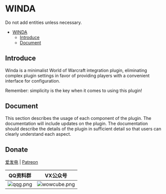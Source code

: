 # WINDA

Do not add entities unless necessary.

<!-- TOC -->

- [WINDA](#winda)
    - [Introduce](#introduce)
    - [Document](#document)

<!-- /TOC -->

## Introduce

Winda is a minimalist World of Warcraft integration plugin, eliminating complex plugin settings in favor of providing players with a convenient interface for configuration. 

Remember: simplicity is the key when it comes to using this plugin!





## Document

This section describes the usage of each component of the plugin. The documentation will include updates on the plugin. The documentation should describe the details of the plugin in sufficient detail so that users can clearly understand each aspect.


## Donate

[爱发电](https://afdian.net/@windwhispered) | [Patreon](https://www.patreon.com/hearwinds) 

|QQ资料群|VX公众号|
|-|-|
|![qqg.png](https://s2.loli.net/2021/12/28/c4D9Aaime2Hkwnt.png)|![wowcube.png](https://s2.loli.net/2023/11/11/mVtzeMnwlUKy8di.jpg)|
